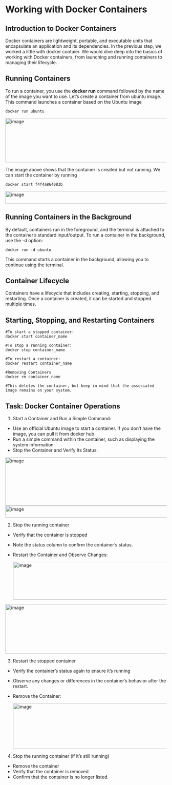 # Working with Docker Containers

## Introduction to Docker Containers

Docker containers are lightweight, portable, and executable units that encapsulate an application and its dependencies. In the previous step, we worked a little with docker contaier. We would dive deep into the basics of working with Docker containers, from launching and running containers to managing their lifecycle.

## Running Containers

To run a container, you use the **docker run** command followed by the name of the image you want to use. Let’s create a container from ubuntu image. This command launches a container based on the Ubuntu image

```
docker run ubuntu
```
<img width="1303" height="138" alt="image" src="https://github.com/user-attachments/assets/34a934cc-1182-49a3-80a5-a887ac2bb311" />

The image above shows that the container is created but not running. We can start the container by running

```
docker start f4f4a864083b 
```

<img width="1299" height="39" alt="image" src="https://github.com/user-attachments/assets/548d5dfc-0158-4d0c-a49a-8a3d38945bf4" />

## Running Containers in the Background

By default, containers run in the foreground, and the terminal is attached to the container’s standard input/output. To run a container in the background, use the -d option:

```
docker run -d ubuntu

```
This command starts a container in the background, allowing you to continue using the terminal.

## Container Lifecycle

Containers have a lifecycle that includes creating, starting, stopping, and restarting. Once a container is created, it can be started and stopped multiple times.

## Starting, Stopping, and Restarting Containers

```
#To start a stopped container:
docker start container_name

#To stop a running container:
docker stop container_name

#To restart a container:
docker restart container_name

#Removing Containers
docker rm container_name

#This deletes the container, but keep in mind that the associated image remains on your system.

```

## Task: Docker Container Operations

1. Start a Container and Run a Simple Command:

- Use an official Ubuntu image to start a container. If you don’t have the image, you can pull it from docker hub
- Run a simple command within the container, such as displaying the system information.
- Stop the Container and Verify Its Status:
  
<img width="1291" height="151" alt="image" src="https://github.com/user-attachments/assets/97715d7d-b9f6-412a-90f6-7d0d57d6121d" />

<img width="1292" height="37" alt="image" src="https://github.com/user-attachments/assets/ae1e5a9b-ba80-4a20-bb73-c9cbd77de2a7" />


2. Stop the running container
- Verify that the container is stopped
- Note the status column to confirm the container’s status.
- Restart the Container and Observe Changes:

  <img width="1290" height="118" alt="image" src="https://github.com/user-attachments/assets/a9bd5ddf-da9e-41e1-ae20-1bbf2babc279" />

<img width="1293" height="154" alt="image" src="https://github.com/user-attachments/assets/f14bf5f5-94a6-43a7-b3b7-66bd8940a775" />


3. Restart the stopped container
- Verify the container’s status again to ensure it’s running
- Observe any changes or differences in the container’s behavior after the restart.
- Remove the Container:

  <img width="1288" height="142" alt="image" src="https://github.com/user-attachments/assets/a9472a41-bea4-47f1-a5ae-997f58f488ff" />


4. Stop the running container (if it’s still running)
- Remove the container
- Verify that the container is removed
- Confirm that the container is no longer listed.





